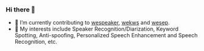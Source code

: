 ### Hi there 👋

- 🔭 I’m currently contributing to [wespeaker](https://github.com/wenet-e2e/wespeaker), [wekws](https://github.com/wenet-e2e/wekws) and [wesep](https://github.com/wenet-e2e/wesep).
- 🌱 My interests include Speaker Recognition/Diarization, Keyword Spotting, Anti-spoofing, Personalized Speech Enhancement and Speech Recognition, etc.

<!--
![JiJiJiang's GitHub stats](https://github-readme-stats.vercel.app/api?username=JiJiJiang&count_private=true&show_icons=true&include_all_commits=true)
-->

<!--
[![Top Langs](https://github-readme-stats.vercel.app/api/top-langs/?username=JiJiJiang&layout=compact&hide=java)](https://github.com/anuraghazra/github-readme-stats)
-->
